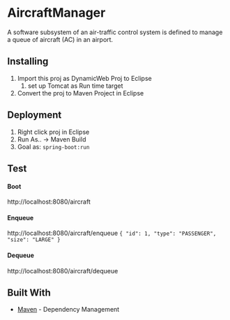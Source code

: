 # AircraftManager

A software subsystem of an air-traffic control system is defined to manage a queue of aircraft (AC) in an airport.  

## Installing

1. Import this proj as DynamicWeb Proj to Eclipse 
    1. set up Tomcat as Run time target
2. Convert the proj to Maven Project in Eclipse

## Deployment

1. Right click proj in Eclipse 
2. Run As.. -> Maven Build
  1. Goal as: `spring-boot:run`
            
## Test

#### Boot ####
http://localhost:8080/aircraft

#### Enqueue ####
http://localhost:8080/aircraft/enqueue
`
{ "id": 1,
  "type": "PASSENGER",
  "size": "LARGE"
}
`
#### Dequeue ####
http://localhost:8080/aircraft/dequeue

## Built With

* [Maven](https://maven.apache.org/) - Dependency Management
